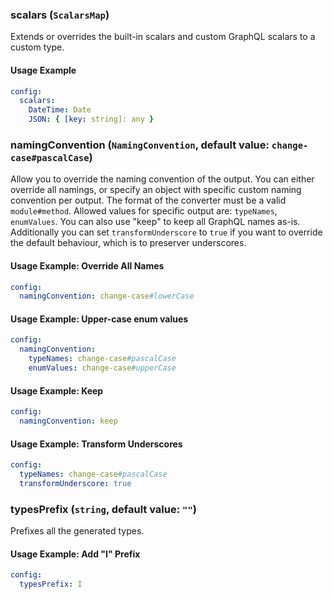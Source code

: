 ### scalars (`ScalarsMap`)

Extends or overrides the built-in scalars and custom GraphQL scalars to a custom type.

#### Usage Example

```yml
config:
  scalars:
    DateTime: Date
    JSON: { [key: string]: any }
```

### namingConvention (`NamingConvention`, default value: `change-case#pascalCase`)

Allow you to override the naming convention of the output. You can either override all namings, or specify an object with specific custom naming convention per output. The format of the converter must be a valid `module#method`. Allowed values for specific output are: `typeNames`, `enumValues`. You can also use "keep" to keep all GraphQL names as-is. Additionally you can set `transformUnderscore` to `true` if you want to override the default behaviour, which is to preserver underscores.

#### Usage Example: Override All Names

```yml
config:
  namingConvention: change-case#lowerCase
```

#### Usage Example: Upper-case enum values

```yml
config:
  namingConvention:
    typeNames: change-case#pascalCase
    enumValues: change-case#upperCase
```

#### Usage Example: Keep

```yml
config:
  namingConvention: keep
```

#### Usage Example: Transform Underscores

```yml
config:
  typeNames: change-case#pascalCase
  transformUnderscore: true
```

### typesPrefix (`string`, default value: `""`)

Prefixes all the generated types.

#### Usage Example: Add "I" Prefix

```yml
config:
  typesPrefix: I
```
